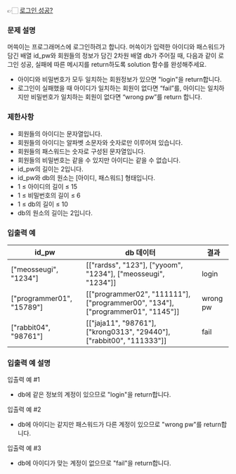 👉🏻 [로그인 성공?](https://school.programmers.co.kr/learn/courses/30/lessons/120883)

### 문제 설명

머쓱이는 프로그래머스에 로그인하려고 합니다. 머쓱이가 입력한 아이디와 패스워드가 담긴 배열 id_pw와 회원들의 정보가 담긴 2차원 배열 db가 주어질 때, 다음과 같이 로그인 성공, 실패에 따른 메시지를 return하도록 solution 함수를 완성해주세요.

- 아이디와 비밀번호가 모두 일치하는 회원정보가 있으면 "login"을 return합니다.
- 로그인이 실패했을 때 아이디가 일치하는 회원이 없다면 “fail”를, 아이디는 일치하지만 비밀번호가 일치하는 회원이 없다면 “wrong pw”를 return 합니다.

### 제한사항

- 회원들의 아이디는 문자열입니다.
- 회원들의 아이디는 알파벳 소문자와 숫자로만 이루어져 있습니다.
- 회원들의 패스워드는 숫자로 구성된 문자열입니다.
- 회원들의 비밀번호는 같을 수 있지만 아이디는 같을 수 없습니다.
- id_pw의 길이는 2입니다.
- id_pw와 db의 원소는 [아이디, 패스워드] 형태입니다.
- 1 ≤ 아이디의 길이 ≤ 15
- 1 ≤ 비밀번호의 길이 ≤ 6
- 1 ≤ db의 길이 ≤ 10
- db의 원소의 길이는 2입니다.

### 입출력 예

| id_pw                     | db 데이터                                                                       | 결과     |
| ------------------------- | ------------------------------------------------------------------------------- | -------- |
| ["meosseugi", "1234"]     | [["rardss", "123"], ["yyoom", "1234"], ["meosseugi", "1234"]]                   | login    |
| ["programmer01", "15789"] | [["programmer02", "111111"], ["programmer00", "134"], ["programmer01", "1145"]] | wrong pw |
| ["rabbit04", "98761"]     | [["jaja11", "98761"], ["krong0313", "29440"], ["rabbit00", "111333"]]           | fail     |

### 입출력 예 설명

입출력 예 #1

- db에 같은 정보의 계정이 있으므로 "login"을 return합니다.

입출력 예 #2

- db에 아이디는 같지만 패스워드가 다른 계정이 있으므로 "wrong pw"를 return합니다.

입출력 예 #3

- db에 아이디가 맞는 계정이 없으므로 "fail"을 return합니다.
